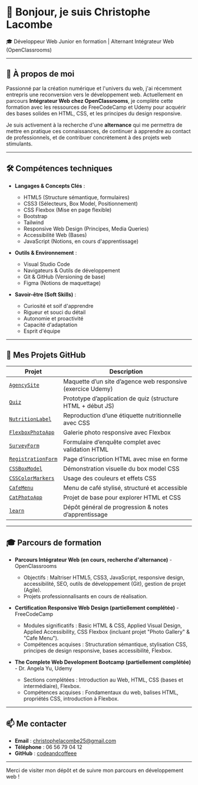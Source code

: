 # 👋 Bonjour, je suis Christophe Lacombe

🎓 Développeur Web Junior en formation | Alternant Intégrateur Web (OpenClassrooms)

---

## 🚀 À propos de moi

Passionné par la création numérique et l'univers du web, j'ai récemment entrepris une reconversion vers le développement web. Actuellement en parcours **Intégrateur Web chez OpenClassrooms**, je complète cette formation avec les ressources de FreeCodeCamp et Udemy pour acquérir des bases solides en HTML, CSS, et les principes du design responsive.

Je suis activement à la recherche d'une **alternance** qui me permettra de mettre en pratique ces connaissances, de continuer à apprendre au contact de professionnels, et de contribuer concrètement à des projets web stimulants.

---

## 🛠️ Compétences techniques

- **Langages & Concepts Clés** :
  - HTML5 (Structure sémantique, formulaires)
  - CSS3 (Sélecteurs, Box Model, Positionnement)
  - CSS Flexbox (Mise en page flexible)
  - Bootstrap
  - Tailwind
  - Responsive Web Design (Principes, Media Queries)
  - Accessibilité Web (Bases)
  - JavaScript (Notions, en cours d'apprentissage)

- **Outils & Environnement** :
  - Visual Studio Code
  - Navigateurs & Outils de développement
  - Git & GitHub (Versioning de base)
  - Figma (Notions de maquettage)

- **Savoir-être (Soft Skills)** :
  - Curiosité et soif d'apprendre
  - Rigueur et souci du détail
  - Autonomie et proactivité
  - Capacité d'adaptation
  - Esprit d'équipe

---

## 📁 Mes Projets GitHub

| Projet | Description |
|--------|-------------|
| [`AgencySite`](https://codeandcoffeee.github.io/AgencySite/) | Maquette d’un site d’agence web responsive (exercice Udemy) |
| [`Quiz`](https://codeandcoffeee.github.io/Quiz/) | Prototype d’application de quiz (structure HTML + début JS) |
| [`NutritionLabel`](https://codeandcoffeee.github.io/NutritionLabel/) | Reproduction d’une étiquette nutritionnelle avec CSS |
| [`FlexboxPhotoApp`](https://codeandcoffeee.github.io/FlexboxPhotoApp) | Galerie photo responsive avec Flexbox |
| [`SurveyForm`](https://codeandcoffeee.github.io/SurveyForm) | Formulaire d’enquête complet avec validation HTML |
| [`RegistrationForm`](https://codeandcoffeee.github.io/RegistrationForm) | Page d’inscription HTML avec mise en forme |
| [`CSSBoxModel`](https://codeandcoffeee.github.io/CSSBoxModel) | Démonstration visuelle du box model CSS |
| [`CSSColorMarkers`](https://codeandcoffeee.github.io/CSSColorMarkers) | Usage des couleurs et effets CSS |
| [`CafeMenu`](https://codeandcoffeee.github.io/CafeMenu) | Menu de café stylisé, structuré et accessible |
| [`CatPhotoApp`](https://codeandcoffeee.github.io/CatPhotoApp) | Projet de base pour explorer HTML et CSS |
| [`learn`](https://github.com/codeandcoffeee/learn) | Dépôt général de progression & notes d’apprentissage |

---

## 🎓 Parcours de formation

- **Parcours Intégrateur Web (en cours, recherche d'alternance)** - OpenClassrooms
  - Objectifs : Maîtriser HTML5, CSS3, JavaScript, responsive design, accessibilité, SEO, outils de développement (Git), gestion de projet (Agile).
  - Projets professionnalisants en cours de réalisation.

- **Certification Responsive Web Design (partiellement complétée)** - FreeCodeCamp
  - Modules significatifs : Basic HTML & CSS, Applied Visual Design, Applied Accessibility, CSS Flexbox (incluant projet "Photo Gallery" & "Cafe Menu").
  - Compétences acquises : Structuration sémantique, stylisation CSS, principes de design responsive, bases accessibilité, Flexbox.

- **The Complete Web Development Bootcamp (partiellement complétée)** - Dr. Angela Yu, Udemy
  - Sections complétées : Introduction au Web, HTML, CSS (bases et intermédiaire), Flexbox.
  - Compétences acquises : Fondamentaux du web, balises HTML, propriétés CSS, introduction à Flexbox.

---

## 📫 Me contacter

- **Email** : [christophelacombe25@gmail.com](mailto:christophelacombe25@gmail.com)
- **Téléphone** : 06 56 79 04 12
- **GitHub** : [codeandcoffeee](https://github.com/codeandcoffeee)

---

Merci de visiter mon dépôt et de suivre mon parcours en développement web !
